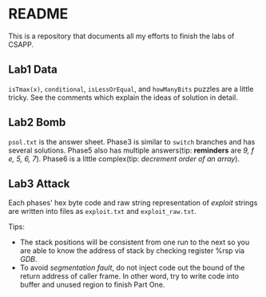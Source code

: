 # README

This is a repository that documents all my efforts to finish the labs of CSAPP.

## Lab1 Data

`isTmax(x)`, `conditional`, `isLessOrEqual`, and `howManyBits` puzzles are a little tricky. See the comments which explain the ideas of solution in detail.

## Lab2 Bomb

`psol.txt` is the answer sheet. Phase3 is similar to `switch` branches and has several solutions. Phase5 also has multiple answers(tip: **reminders** are *9, f e, 5, 6, 7*). Phase6 is a little complex(tip: *decrement order of an array*).

## Lab3 Attack

Each phases' hex byte code and raw string representation of *exploit* strings are written into files as `exploit.txt` and `exploit_raw.txt`. 

Tips:

+ The stack positions will be consistent from one run to the next so you are able to know the address of stack by checking register %rsp via *GDB*.
+ To avoid *segmentation fault*, do not inject code out the bound of the return address of caller frame. In other word, try to write code into buffer and unused region to finish Part One.
